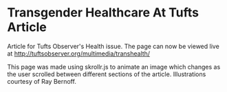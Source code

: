 # Transgender Healthcare At Tufts Article
Article for Tufts Observer's Health issue. The page can now be viewed live at http://tuftsobserver.org/multimedia/transhealth/

This page was made using skrollr.js to animate an image which changes as the user scrolled between different sections of the article. Illustrations courtesy of Ray Bernoff.
